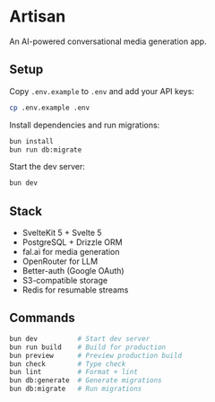 # Artisan

An AI-powered conversational media generation app.

## Setup

Copy `.env.example` to `.env` and add your API keys:

```bash
cp .env.example .env
```

Install dependencies and run migrations:

```bash
bun install
bun run db:migrate
```

Start the dev server:

```bash
bun dev
```

## Stack

- SvelteKit 5 + Svelte 5
- PostgreSQL + Drizzle ORM
- fal.ai for media generation
- OpenRouter for LLM
- Better-auth (Google OAuth)
- S3-compatible storage
- Redis for resumable streams

## Commands

```bash
bun dev          # Start dev server
bun run build    # Build for production
bun preview      # Preview production build
bun check        # Type check
bun lint         # Format + lint
bun db:generate  # Generate migrations
bun db:migrate   # Run migrations
```
